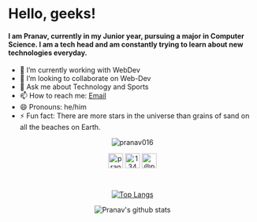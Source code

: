 # Hello, geeks!
#### I am Pranav, currently in my Junior year, pursuing a major in Computer Science. I am a tech head and am constantly trying to learn about new technologies everyday.


- 🌱 I’m currently working with WebDev
- 👯 I’m looking to collaborate on Web-Dev
- 💬 Ask me about Technology and Sports
- 📫 How to reach me: [Email](pranavmendi@gmail.com)
- 😄 Pronouns: he/him
- ⚡ Fun fact: There are more stars in the universe than grains of sand on all the beaches on Earth.

<p align="center"> <img src="https://komarev.com/ghpvc/?username=pranav016" alt="pranav016" /> </p>
<p align="center">
<a href="https://linkedin.com/in/pranav-mendiratta-89713a173" target="blank"><img align="center" src="https://cdn.jsdelivr.net/npm/simple-icons@3.0.1/icons/linkedin.svg" alt="pranav-mendiratta-89713a173" height="30" width="30" /></a>
<a href="https://stackoverflow.com/users/13422979/pranav-m7?tab=profile" target="blank"><img align="center" src="https://cdn.jsdelivr.net/npm/simple-icons@3.0.1/icons/stackoverflow.svg" alt="13422979/pranav-m7" height="30" width="30" /></a>
<a href="https://medium.com/@pranav016" target="blank"><img align="center" src="https://cdn.jsdelivr.net/npm/simple-icons@3.0.1/icons/medium.svg" alt="@pranav016" height="30" width="30" /></a>
</p>
</br>

<div align="center">

[![Top Langs](https://github-readme-stats-eta-seven.vercel.app/api/top-langs/?username=Pranav016&layout=compact)](https://github.com/Pranav016/Pranav016.git)
</br>


![Pranav's github stats](https://github-readme-stats-eta-seven.vercel.app/api?username=Pranav016&show_icons=true)
<div>

